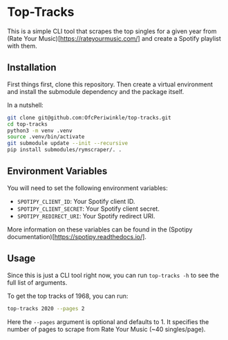 # Top-Tracks
This is a simple CLI tool that scrapes the top singles for a given year from (Rate Your Music)[https://rateyourmusic.com/] and create a Spotify playlist with them.

## Installation
First things first, clone this repository. Then create a virtual environment and install the submodule dependency and the package itself.

In a nutshell:
```bash
git clone git@github.com:OfcPeriwinkle/top-tracks.git
cd top-tracks
python3 -m venv .venv
source .venv/bin/activate
git submodule update --init --recursive
pip install submodules/rymscraper/. .
```

## Environment Variables
You will need to set the following environment variables:
- `SPOTIPY_CLIENT_ID`: Your Spotify client ID.
- `SPOTIPY_CLIENT_SECRET`: Your Spotify client secret.
- `SPOTIPY_REDIRECT_URI`: Your Spotify redirect URI.

More information on these variables can be found in the (Spotipy documentation)[https://spotipy.readthedocs.io/].

## Usage
Since this is just a CLI tool right now, you can run `top-tracks -h` to see the full list of arguments.

To get the top tracks of 1968, you can run:
```bash
top-tracks 2020 --pages 2
```
Here the `--pages` argument is optional and defaults to 1. It specifies the number of pages to scrape from Rate Your Music (~40 singles/page).